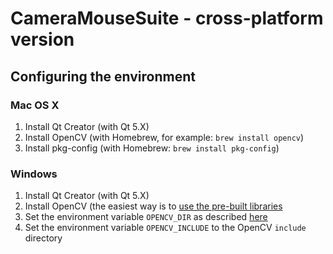 # CameraMouseSuite - cross-platform version

## Configuring the environment

### Mac OS X

1. Install Qt Creator (with Qt 5.X)
2. Install OpenCV (with Homebrew, for example: `brew install opencv`)
3. Install pkg-config (with Homebrew: `brew install pkg-config`)

### Windows

1. Install Qt Creator (with Qt 5.X)
2. Install OpenCV (the easiest way is to [use the pre-built libraries](http://docs.opencv.org/doc/tutorials/introduction/windows_install/windows_install.html)
3. Set the environment variable `OPENCV_DIR` as described [here](http://docs.opencv.org/doc/tutorials/introduction/windows_install/windows_install.html#windowssetpathandenviromentvariable)
4. Set the environment variable `OPENCV_INCLUDE` to the OpenCV `include` directory
